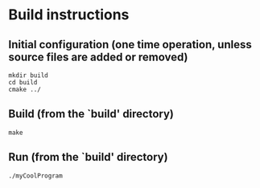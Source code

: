 # Build instructions

## Initial configuration (one time operation, unless source files are added or removed)

```
mkdir build
cd build
cmake ../
```

## Build (from the `build' directory)

```
make
```

## Run (from the `build' directory)

```
./myCoolProgram
```
